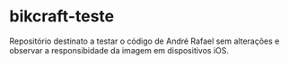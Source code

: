 # bikcraft-teste
 Repositório destinato a testar o código de André Rafael sem alterações e observar a responsibidade da imagem em dispositivos iOS.